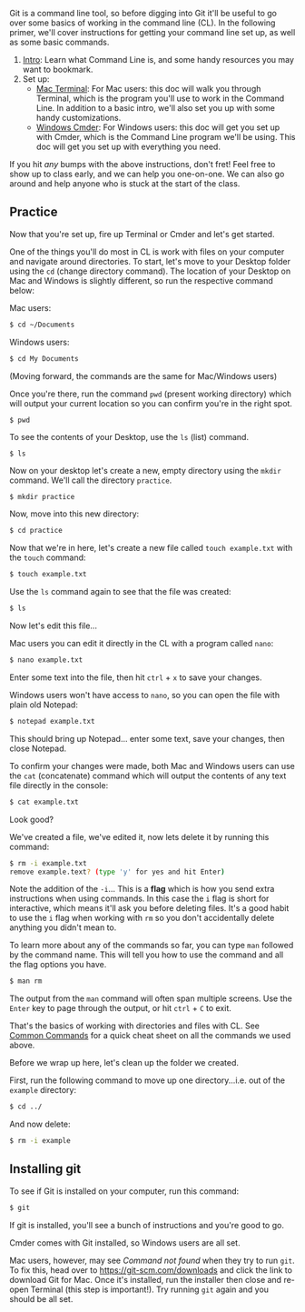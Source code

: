 Git is a command line tool, so before digging into Git it'll be useful to go over some basics of working in the command line (CL). In the following primer, we'll cover instructions for getting your command line set up, as well as some basic commands.

1. [Intro](https://github.com/susanBuck/notes/blob/master/07_Command_Line/00_Intro.md): Learn what Command Line is, and some handy resources you may want to bookmark.
2. Set up:
    + [Mac Terminal](https://github.com/susanBuck/notes/blob/master/07_Command_Line/02_Mac-Terminal.md): For Mac users: this doc will walk you through Terminal, which is the program you'll use to work in the Command Line. In addition to a basic intro, we'll also set you up with some handy customizations.
    + [Windows Cmder](https://github.com/susanBuck/notes/blob/master/07_Command_Line/03_Windows-Cmder.md): For Windows users: this doc will get you set up with Cmder, which is the Command Line program we'll be using. This doc will get you set up with everything you need.

If you hit *any* bumps with the above instructions, don't fret! Feel free to show up to class early, and we can help you one-on-one. We can also go around and help anyone who is stuck at the start of the class.




## Practice

Now that you're set up, fire up Terminal or Cmder and let's get started.

One of the things you'll do most in CL is work with files on your computer and navigate around directories. To start, let's move to your Desktop folder using the `cd` (change directory command). The location of your Desktop on Mac and Windows is slightly different, so run the respective command below:

Mac users:
```bash
$ cd ~/Documents
```

Windows users:
```bash
$ cd My Documents
```

(Moving forward, the commands are the same for Mac/Windows users)

Once you're there, run the command `pwd` (present working directory) which will output your current location so you can confirm you're in the right spot.
```
$ pwd
```

To see the contents of your Desktop, use the `ls` (list) command.
```
$ ls
```

Now on your desktop let's create a new, empty directory using the `mkdir` command. We'll call the directory `practice`.
```bash
$ mkdir practice
```

Now, move into this new directory:
```bash
$ cd practice
```

Now that we're in here, let's create a new file called `touch example.txt` with the `touch` command:
```bash
$ touch example.txt
```

Use the `ls` command again to see that the file was created: 
```bash
$ ls 
```

Now let's edit this file...

Mac users you can edit it directly in the CL with a program called `nano`:

```bash
$ nano example.txt
```

Enter some text into the file, then hit `ctrl` + `x` to save your changes.

Windows users won't have access to `nano`, so you can open the file with plain old Notepad:

```bash
$ notepad example.txt
```

This should bring up Notepad... enter some text, save your changes, then close Notepad.

To confirm your changes were made, both Mac and Windows users can use the `cat` (concatenate) command which will output the contents of any text file directly in the console:

```bash
$ cat example.txt
```

Look good?

We've created a file, we've edited it, now lets delete it by running this command:

```bash
$ rm -i example.txt
remove example.text? (type 'y' for yes and hit Enter)
```

Note the addition of the `-i`... This is a **flag** which is how you send extra instructions when using commands. In this case the `i` flag is short for interactive, which means it'll ask you before deleting files. It's a good habit to use the `i` flag when working with `rm` so you don't accidentally delete anything you didn't mean to.

To learn more about any of the commands so far, you can type `man` followed by the command name. This will tell you how to use the command and all the flag options you have.

```bash
$ man rm
```

The output from the `man` command will often span multiple screens. Use the `Enter` key to page through the output, or hit `ctrl` + `C` to exit.

That's the basics of working with directories and files with CL. See [Common Commands](https://github.com/susanBuck/notes/blob/master/07_Command_Line/04_Common-commands.md) for a quick cheat sheet on all the commands we used above.

Before we wrap up here, let's clean up the folder we created.

First, run the following command to move up one directory...i.e. out of the `example` directory:

```bash
$ cd ../
```

And now delete:
```bash
$ rm -i example
```

## Installing git

To see if Git is installed on your computer, run this command:

```bash
$ git
```

If git is installed, you'll see a bunch of instructions and you're good to go. 

Cmder comes with Git installed, so Windows users are all set.

Mac users, however, may see *Command not found* when they try to run `git`. To fix this, head over to <https://git-scm.com/downloads> and click the link to download Git for Mac. Once it's installed, run the installer then close and re-open Terminal (this step is important!). Try running `git` again and you should be all set.

